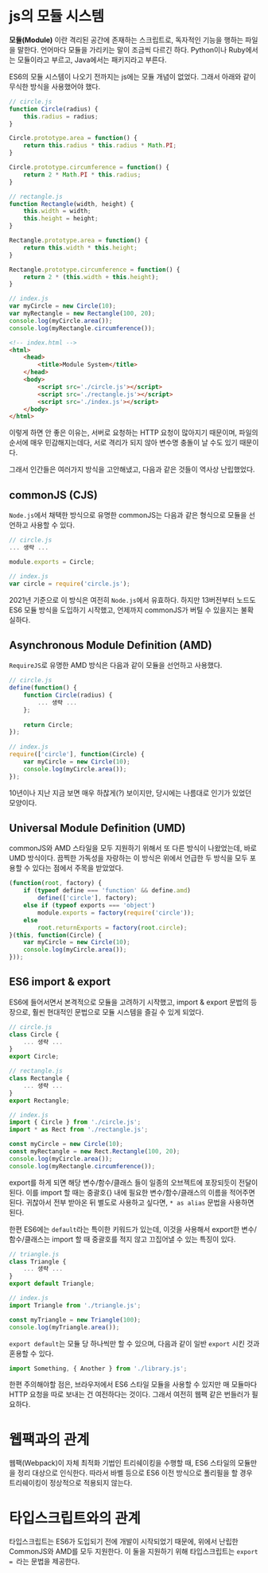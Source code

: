 # js의 모듈 시스템

**모듈(Module)** 이란 격리된 공간에 존재하는 스크립트로, 독자적인 기능을 행하는 파일을 말한다. 언어마다 모듈을 가리키는 말이 조금씩 다르긴 하다. Python이나 Ruby에서는 모듈이라고 부르고, Java에서는 패키지라고 부른다.

ES6의 모듈 시스템이 나오기 전까지는 js에는 모듈 개념이 없었다. 그래서 아래와 같이 무식한 방식을 사용했어야 했다.

```javascript
// circle.js
function Circle(radius) {
	this.radius = radius;
}

Circle.prototype.area = function() {
    return this.radius * this.radius * Math.PI;
}

Circle.prototype.circumference = function() {
    return 2 * Math.PI * this.radius;
}

// rectangle.js
function Rectangle(width, height) {
    this.width = width;
    this.height = height;
}

Rectangle.prototype.area = function() {
    return this.width * this.height;
}

Rectangle.prototype.circumference = function() {
    return 2 * (this.width + this.height);
}

// index.js
var myCircle = new Circle(10);
var myRectangle = new Rectangle(100, 20);
console.log(myCircle.area());
console.log(myRectangle.circumference());
```

```html
<!-- index.html -->
<html>
    <head>
        <title>Module System</title>
    </head>
    <body>
    	<script src='./circle.js'></script>
        <script src='./rectangle.js'></script>
        <script src='./index.js'></script>
    </body>
</html>
```

이렇게 하면 안 좋은 이유는, 서버로 요청하는 HTTP 요청이 많아지기 때문이며, 파일의 순서에 매우 민감해지는데다, 서로 격리가 되지 않아 변수명 충돌이 날 수도 있기 때문이다.

그래서 인간들은 여러가지 방식을 고안해냈고, 다음과 같은 것들이 역사상 난립했었다.



## commonJS (CJS)

`Node.js`에서 채택한 방식으로 유명한 commonJS는 다음과 같은 형식으로 모듈을 선언하고 사용할 수 있다.

```javascript
// circle.js
... 생략 ...

module.exports = Circle;

// index.js
var circle = require('circle.js');
```

2021년 기준으로 이 방식은 여전히 `Node.js`에서 유효하다. 하지만 13버전부터 노드도 ES6 모듈 방식을 도입하기 시작했고, 언제까지 commonJS가 버틸 수 있을지는 불확실하다.



## Asynchronous Module Definition (AMD)

`RequireJS`로 유명한 AMD 방식은 다음과 같이 모듈을 선언하고 사용했다.

```javascript
// circle.js
define(function() {
    function Circle(radius) {
        ... 생략 ...
    };
    
    return Circle;
});
    
// index.js
require(['circle'], function(Circle) {
    var myCircle = new Circle(10);
    console.log(myCircle.area());
});
```

10년이나 지난 지금 보면 매우 하찮게(?) 보이지만, 당시에는 나름대로 인기가 있었던 모양이다.



## Universal Module Definition (UMD)

commonJS와 AMD 스타일을 모두 지원하기 위해서 또 다른 방식이 나왔었는데, 바로 UMD 방식이다. 끔찍한 가독성을 자랑하는 이 방식은 위에서 언급한 두 방식을 모두 포용할 수 있다는 점에서 주목을 받았었다.

```javascript
(function(root, factory) {
    if (typeof define === 'function' && define.amd)
        define(['circle'], factory);
    else if (typeof exports === 'object')
        module.exports = factory(require('circle'));
    else
        root.returnExports = factory(root.circle);
}(this, function(Circle) {
    var myCircle = new Circle(10);
    console.log(myCircle.area());
}));
```



## ES6 import & export

ES6에 들어서면서 본격적으로 모듈을 고려하기 시작했고, import & export 문법의 등장으로, 훨씬 현대적인 문법으로 모듈 시스템을 즐길 수 있게 되었다.

```javascript
// circle.js
class Circle {
    ... 생략 ...
}
export Circle;

// rectangle.js
class Rectangle {
    ... 생략 ...
}
export Rectangle;

// index.js
import { Circle } from './circle.js';
import * as Rect from './rectangle.js';

const myCircle = new Circle(10);
const myRectangle = new Rect.Rectangle(100, 20);
console.log(myCircle.area());
console.log(myRectangle.circumference());
```

export를 하게 되면 해당 변수/함수/클래스 들이 일종의 오브젝트에 포장되듯이 전달이 된다. 이를 import 할 때는 중괄호{} 내에 필요한 변수/함수/클래스의 이름을 적어주면 된다. 귀찮아서 전부 받아온 뒤 별도로 사용하고 싶다면, `* as alias` 문법을 사용하면 된다.

한편 ES6에는 `default`라는 특이한 키워드가 있는데, 이것을 사용해서 export한 변수/함수/클래스는 import 할 때 중괄호를 적지 않고 끄집어낼 수 있는 특징이 있다.

```javascript
// triangle.js
class Triangle {
	... 생략 ...
}
export default Triangle;

// index.js
import Triangle from './triangle.js';

const myTriangle = new Triangle(100);
console.log(myTriangle.area());
```

`export default`는 모듈 당 하나씩만 할 수 있으며, 다음과 같이 일반 `export` 시킨 것과 혼용할 수 있다.

```javascript
import Something, { Another } from './library.js';
```

한편 주의해야할 점은, 브라우저에서 ES6 스타일 모듈을 사용할 수 있지만 매 모듈마다 HTTP 요청을 따로 보내는 건 여전하다는 것이다. 그래서 여전히 웹팩 같은 번들러가 필요하다.



# 웹팩과의 관계

웹팩(Webpack)이 자체 최적화 기법인 트리쉐이킹을 수행할 때, ES6 스타일의 모듈만을 정리 대상으로 인식한다. 따라서 바벨 등으로 ES6 이전 방식으로 폴리필을 할 경우 트리쉐이킹이 정상적으로 적용되지 않는다.



# 타입스크립트와의 관계

타입스크립트는 ES6가 도입되기 전에 개발이 시작되었기 때문에, 위에서 난립한 CommonJS와 AMD를 모두 지원한다. 이 둘을 지원하기 위해 타입스크립트는 `export = `라는 문법을 제공한다.